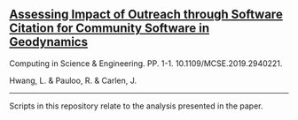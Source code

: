 ## [Assessing Impact of Outreach through Software Citation for Community Software in Geodynamics](https://ieeexplore.ieee.org/document/8827910)

Computing in Science & Engineering. PP. 1-1. 10.1109/MCSE.2019.2940221.

Hwang, L. & Pauloo, R. & Carlen, J.


***

Scripts in this repository relate to the analysis presented in the paper. 
